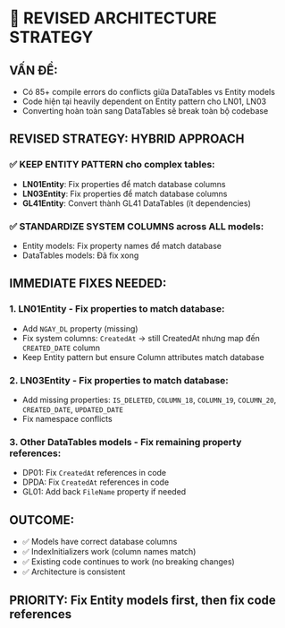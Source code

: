 # 🔄 REVISED ARCHITECTURE STRATEGY

## VẤN ĐỀ: 
- Có 85+ compile errors do conflicts giữa DataTables vs Entity models
- Code hiện tại heavily dependent on Entity pattern cho LN01, LN03
- Converting hoàn toàn sang DataTables sẽ break toàn bộ codebase

## REVISED STRATEGY: HYBRID APPROACH

### ✅ KEEP ENTITY PATTERN cho complex tables:
- **LN01Entity**: Fix properties để match database columns
- **LN03Entity**: Fix properties để match database columns
- **GL41Entity**: Convert thành GL41 DataTables (ít dependencies)

### ✅ STANDARDIZE SYSTEM COLUMNS across ALL models:
- Entity models: Fix property names để match database 
- DataTables models: Đã fix xong

## IMMEDIATE FIXES NEEDED:

### 1. LN01Entity - Fix properties to match database:
- Add `NGAY_DL` property (missing)
- Fix system columns: `CreatedAt` → still CreatedAt nhưng map đến `CREATED_DATE` column
- Keep Entity pattern but ensure Column attributes match database

### 2. LN03Entity - Fix properties to match database:
- Add missing properties: `IS_DELETED`, `COLUMN_18`, `COLUMN_19`, `COLUMN_20`, `CREATED_DATE`, `UPDATED_DATE`
- Fix namespace conflicts

### 3. Other DataTables models - Fix remaining property references:
- DP01: Fix `CreatedAt` references in code
- DPDA: Fix `CreatedAt` references in code
- GL01: Add back `FileName` property if needed

## OUTCOME:
- ✅ Models have correct database columns
- ✅ IndexInitializers work (column names match)
- ✅ Existing code continues to work (no breaking changes)
- ✅ Architecture is consistent

## PRIORITY: Fix Entity models first, then fix code references
